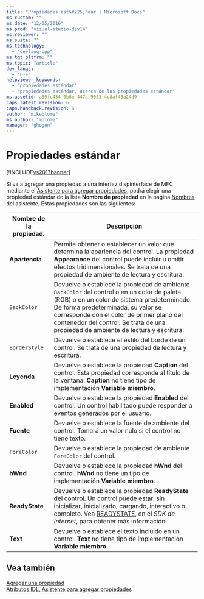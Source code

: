 ```yaml
---
title: "Propiedades est&#225;ndar | Microsoft Docs"
ms.custom: ""
ms.date: "12/05/2016"
ms.prod: "visual-studio-dev14"
ms.reviewer: ""
ms.suite: ""
ms.technology: 
  - "devlang-cpp"
ms.tgt_pltfrm: ""
ms.topic: "article"
dev_langs: 
  - "C++"
helpviewer_keywords: 
  - "propiedades estándar"
  - "propiedades estándar, acerca de las propiedades estándar"
ms.assetid: a89fc454-0b8e-447a-9033-4c8af46a24d9
caps.latest.revision: 6
caps.handback.revision: 6
author: "mikeblome"
ms.author: "mblome"
manager: "ghogen"
---
```

# Propiedades est&#225;ndar
[!INCLUDE[vs2017banner](../assembler/inline/includes/vs2017banner.md)]

Si va a agregar una propiedad a una interfaz dispinterface de MFC mediante el [Asistente para agregar propiedades](../ide/idl-attributes-add-property-wizard.md), podrá elegir una propiedad estándar de la lista **Nombre de propiedad** en la página [Nombres](../ide/names-add-property-wizard.md) del asistente.  Estas propiedades son las siguientes:  
  
|Nombre de la propiedad.|Descripción|  
|-----------------------------|-----------------|  
|**Apariencia**|Permite obtener o establecer un valor que determina la apariencia del control.  La propiedad **Appearance** del control puede incluir u omitir efectos tridimensionales.  Se trata de una propiedad de ambiente de lectura y escritura.|  
|`BackColor`|Devuelve o establece la propiedad de ambiente `BackColor` del control o en un color de paleta \(RGB\) o en un color de sistema predeterminado.  De forma predeterminada, su valor se corresponde con el color de primer plano del contenedor del control.  Se trata de una propiedad de ambiente de lectura y escritura.|  
|`BorderStyle`|Devuelve o establece el estilo del borde de un control.  Se trata de una propiedad de lectura y escritura.|  
|**Leyenda**|Devuelve o establece la propiedad **Caption** del control.  Esta propiedad corresponde al título de la ventana.  **Caption** no tiene tipo de implementación **Variable miembro**.|  
|**Enabled**|Devuelve o establece la propiedad **Enabled** del control.  Un control habilitado puede responder a eventos generados por el usuario.|  
|**Fuente**|Devuelve o establece la fuente de ambiente del control.  Tomará un valor nulo si el control no tiene texto.|  
|`ForeColor`|Devuelve o establece la propiedad de ambiente `ForeColor` del control.|  
|**hWnd**|Devuelve o establece la propiedad **hWnd** del control.  **hWnd** no tiene un tipo de implementación **Variable miembro**.|  
|**ReadyState**|Devuelve o establece la propiedad **ReadyState** del control.  Un control puede estar: sin inicializar, inicializado, cargando, interactivo o completo.  Vea [READYSTATE](https://msdn.microsoft.com/en-us/library/aa768362.aspx), en el *SDK de Internet*, para obtener más información.|  
|**Text**|Devuelve o establece el texto incluido en un control.  **Text** no tiene tipo de implementación **Variable miembro**.|  
  
## Vea también  
 [Agregar una propiedad](../ide/adding-a-property-visual-cpp.md)   
 [Atributos IDL, Asistente para agregar propiedades](../ide/idl-attributes-add-property-wizard.md)